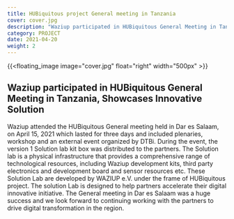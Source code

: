 ```yaml
---
title: HUBiquitous project General meeting in Tanzania
cover: cover.jpg
description: "Waziup participated in HUBiquitous General Meeting in Tanzania, Showcases Innovative Solution"
category: PROJECT
date: 2021-04-20
weight: 2
---
```

<!-- ![image](cover.jpg) -->
{{<floating_image image="cover.jpg" float="right" width="500px" >}}

## Waziup participated in HUBiquitous General Meeting in Tanzania, Showcases Innovative Solution

Waziup attended the HUBiquitous General meeting held in Dar es Salaam, on April 15, 2021 which lasted for three days and included plenaries, workshop and an external event organized by DTBi. During the event, the version 1 Solution lab kit box was distributed to the partners. The Solution lab is a physical infrastructure that provides a comprehensive range of technological resources, including  Waziup development kits, third party electronics and development board and sensor resources etc. These Solution Lab are developed by WAZIUP e.V. under the frame of HUBiquitous project. The solution Lab is designed to help partners accelerate their digital innovative initiative. The General meeting in Dar es Salaam was a huge success and we look forward to continuing working with the partners to drive digital transformation in the region.
